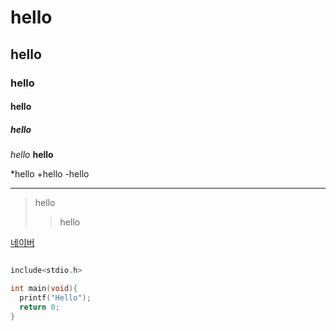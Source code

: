 # hello
## hello
### hello
#### hello
##### hello
 *hello*
 **hello**
 
 *hello
 +hello
 -hello
<hr/>

>hello
>>hello
 
 [네이버](https://naver.com)

```c

include<stdio.h>

int main(void){
  printf("Hello");
  return 0;
}


